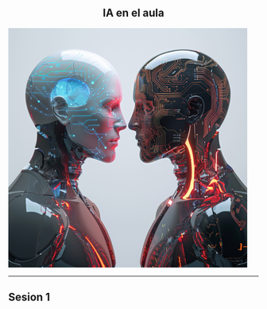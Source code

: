 <h2 class="r-fit-text" style="text-align: center"> IA en el aula </h2>

<img class="r-stretch" style="text-align: center" src="assets/coverIA&Ciber.webp">
 
---

## Sesion 1
